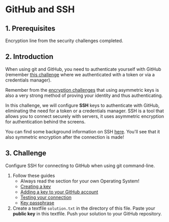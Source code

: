 # GitHub and SSH

## 1. Prerequisites

Encryption line from the security challenges completed.

## 2. Introduction

When using git and GitHub, you need to authenticate yourself with GitHub (remember [this challenge](./../../introduction-challenge/03-getting-the-challenges/03-getting-the-challenges.md) where we authenticated with a token or via a credentials manager).

Remember from the [encryption challenges]((./../../security-challenges/01-encryption/03-symmetric-and-asymmetric-encryption/03-symmetric-and-asymmetric-encryption.md)) that using asymmetric keys is also a very strong method of proving your identity and thus authenticating.

In this challenge, we will configure **SSH** keys to authenticate with GitHub, eliminating the need for a token or a credentials manager. SSH is a tool that allows you to connect securely with servers, it uses asymmetric encryption for authentication behind the screens. 

You can find some background information on SSH [here](https://levelup.gitconnected.com/what-is-ssh-103f89e3e4b8). You'll see that it also symmetric encryption after the connection is made!

## 3. Challenge

Configure SSH for connecting to GitHub when using git command-line.

1. Follow these guides
    * Always read the section for your own Operating System!
    * [Creating a key](https://docs.github.com/en/authentication/connecting-to-github-with-ssh/generating-a-new-ssh-key-and-adding-it-to-the-ssh-agent)
    * [Adding a key to your GitHub account](https://docs.github.com/en/authentication/connecting-to-github-with-ssh/adding-a-new-ssh-key-to-your-github-account)
    * [Testing your connection](https://docs.github.com/en/authentication/connecting-to-github-with-ssh/testing-your-ssh-connection)
    * [Key passphrase](https://docs.github.com/en/authentication/connecting-to-github-with-ssh/working-with-ssh-key-passphrases)
1. Create a textfile `solution.txt` in the directory of this file. Paste your **public key** in this textfile. Push your solution to your GitHub repository.